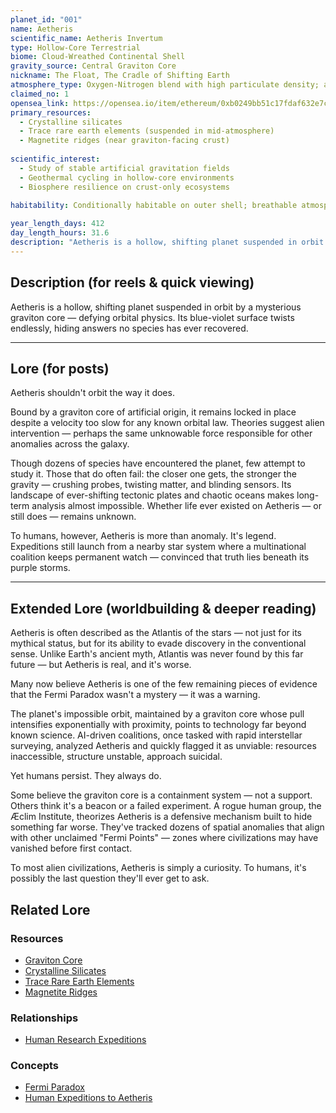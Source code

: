 ```yaml
---
planet_id: "001"
name: Aetheris
scientific_name: Aetheris Invertum
type: Hollow-Core Terrestrial
biome: Cloud-Wreathed Continental Shell
gravity_source: Central Graviton Core
nickname: The Float, The Cradle of Shifting Earth
atmosphere_type: Oxygen-Nitrogen blend with high particulate density; aurora-active upper layers
claimed_no: 1
opensea_link: https://opensea.io/item/ethereum/0xb0249bb51c17fdaf632e7c80c51fcd8b766a7def/1
primary_resources:
  - Crystalline silicates
  - Trace rare earth elements (suspended in mid-atmosphere)
  - Magnetite ridges (near graviton-facing crust)
 
scientific_interest:
  - Study of stable artificial gravitation fields
  - Geothermal cycling in hollow-core environments
  - Biosphere resilience on crust-only ecosystems
  
habitability: Conditionally habitable on outer shell; breathable atmosphere and stable temperature bands, but graviton proximity and unstable terrain have thwarted long-term settlement

year_length_days: 412
day_length_hours: 31.6
description: "Aetheris is a hollow, shifting planet suspended in orbit by a mysterious graviton core — defying orbital physics. Its blue-violet surface twists endlessly, hiding answers no species has ever recovered."
---
```


## Description (for reels & quick viewing)
Aetheris is a hollow, shifting planet suspended in orbit by a mysterious graviton core — defying orbital physics. Its blue-violet surface twists endlessly, hiding answers no species has ever recovered.

---

## Lore (for posts)
Aetheris shouldn't orbit the way it does.

Bound by a graviton core of artificial origin, it remains locked in place despite a velocity too slow for any known orbital law. Theories suggest alien intervention — perhaps the same unknowable force responsible for other anomalies across the galaxy.

Though dozens of species have encountered the planet, few attempt to study it. Those that do often fail: the closer one gets, the stronger the gravity — crushing probes, twisting matter, and blinding sensors. Its landscape of ever-shifting tectonic plates and chaotic oceans makes long-term analysis almost impossible. Whether life ever existed on Aetheris — or still does — remains unknown.

To humans, however, Aetheris is more than anomaly. It's legend. Expeditions still launch from a nearby star system where a multinational coalition keeps permanent watch — convinced that truth lies beneath its purple storms.

---

## Extended Lore (worldbuilding & deeper reading)
Aetheris is often described as the Atlantis of the stars — not just for its mythical status, but for its ability to evade discovery in the conventional sense. Unlike Earth's ancient myth, Atlantis was never found by this far future — but Aetheris is real, and it's worse.

Many now believe Aetheris is one of the few remaining pieces of evidence that the Fermi Paradox wasn't a mystery — it was a warning.

The planet's impossible orbit, maintained by a graviton core whose pull intensifies exponentially with proximity, points to technology far beyond known science. AI-driven coalitions, once tasked with rapid interstellar surveying, analyzed Aetheris and quickly flagged it as unviable: resources inaccessible, structure unstable, approach suicidal.

Yet humans persist. They always do.

Some believe the graviton core is a containment system — not a support. Others think it's a beacon or a failed experiment. A rogue human group, the Æclim Institute, theorizes Aetheris is a defensive mechanism built to hide something far worse. They've tracked dozens of spatial anomalies that align with other unclaimed "Fermi Points" — zones where civilizations may have vanished before first contact.

To most alien civilizations, Aetheris is simply a curiosity. To humans, it's possibly the last question they'll ever get to ask.

## Related Lore
### Resources
*   [Graviton Core](/resources/graviton_core)
*   [Crystalline Silicates](/resources/crystalline_silicates)
*   [Trace Rare Earth Elements](/resources/trace_rare_earth_elements)
*   [Magnetite Ridges](/resources/magnetite_ridges)

### Relationships
*   [Human Research Expeditions](/relationships/aetheris_human_research_expedition)

### Concepts
*   [Fermi Paradox](/concepts/fermi_paradox)
*   [Human Expeditions to Aetheris](/concepts/human_expeditions_to_aetheris) 